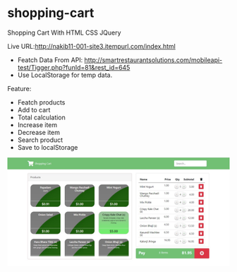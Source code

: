 # shopping-cart
Shopping Cart With HTML CSS JQuery

Live URL:http://nakib11-001-site3.itempurl.com/index.html

- Featch Data From API: http://smartrestaurantsolutions.com/mobileapi-test/Tigger.php?funId=81&rest_id=645
- Use LocalStorage for temp data.

Feature:
- Featch products
- Add to cart
- Total calculation
- Increase item
- Decrease item
- Search product
- Save to localStorage


![alt text](https://github.com/3xp3rT/shopping-cart/blob/main/shopping-cart.jpg)
